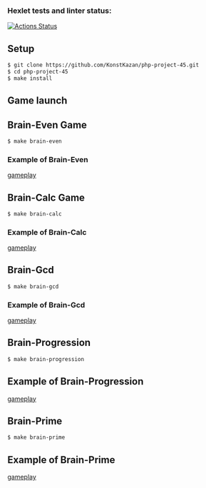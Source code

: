 ### Hexlet tests and linter status:
[![Actions Status](https://github.com/KonstKazan/php-project-45/actions/workflows/hexlet-check.yml/badge.svg)](https://github.com/KonstKazan/php-project-45/actions)

## Setup
```sh
$ git clone https://github.com/KonstKazan/php-project-45.git
$ cd php-project-45
$ make install
```

## Game launch

## Brain-Even Game
```sh
$ make brain-even
```
### Example of Brain-Even  
[gameplay](https://asciinema.org/a/mGF8dPLssoZSTRpPYLYwaILDx)


## Brain-Calc Game
```sh
$ make brain-calc
```
### Example of Brain-Calc  
[gameplay](https://asciinema.org/a/kIx1wSIFH06d49JidKY5YRWNe)


## Brain-Gcd
```sh
$ make brain-gcd
```
### Example of Brain-Gcd  
[gameplay](https://asciinema.org/a/t3FFQwell1uX6Q4KRu6UAiWDq)


## Brain-Progression
```sh
$ make brain-progression
```
## Example of Brain-Progression  
[gameplay](https://asciinema.org/a/VSKVVKbxNowYN6T4oWGh2x39x)


## Brain-Prime
```sh
$ make brain-prime
```
## Example of Brain-Prime  
[gameplay](https://asciinema.org/a/Q4n336KV81iuQjc2ngauG31NW)



